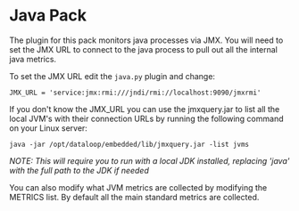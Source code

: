 # Java Pack

The plugin for this pack monitors java processes via JMX. You will need to set the JMX
URL to connect to the java process to pull out all the internal java metrics.

To set the JMX URL edit the `java.py` plugin and change:

```
JMX_URL = 'service:jmx:rmi:///jndi/rmi://localhost:9090/jmxrmi'
```

If you don't know the JMX_URL you can use the jmxquery.jar to list all the local JVM's with their connection
URLs by running the following command on your Linux server:

```
java -jar /opt/dataloop/embedded/lib/jmxquery.jar -list jvms
```

*NOTE: This will require you to run with a local JDK installed, replacing 'java' with the full path to the JDK if needed*

You can also modify what JVM metrics are collected by modifying the METRICS list. By default all the main standard metrics are collected.

